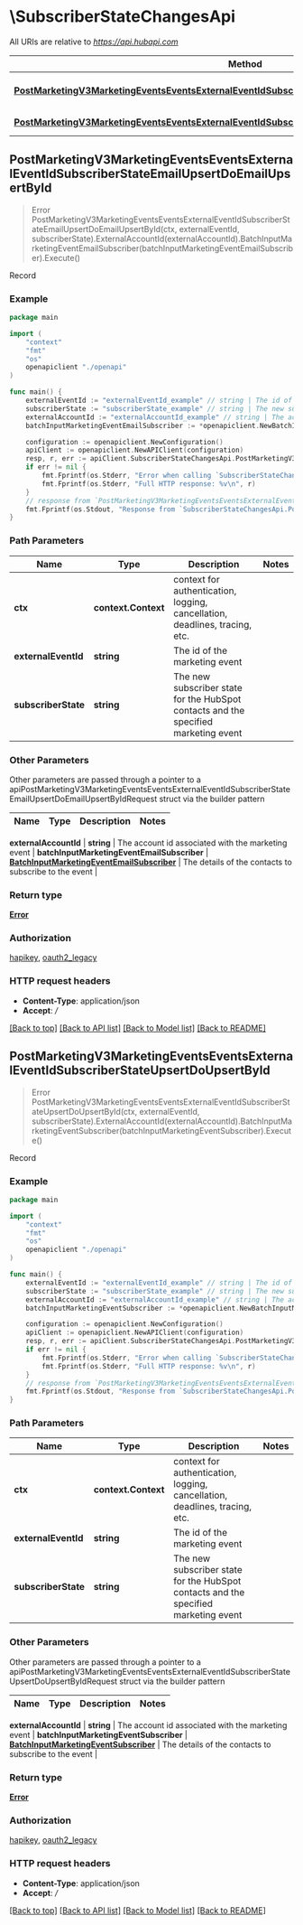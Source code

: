 # \SubscriberStateChangesApi

All URIs are relative to *https://api.hubapi.com*

Method | HTTP request | Description
------------- | ------------- | -------------
[**PostMarketingV3MarketingEventsEventsExternalEventIdSubscriberStateEmailUpsertDoEmailUpsertById**](SubscriberStateChangesApi.md#PostMarketingV3MarketingEventsEventsExternalEventIdSubscriberStateEmailUpsertDoEmailUpsertById) | **Post** /marketing/v3/marketing-events/events/{externalEventId}/{subscriberState}/email-upsert | Record
[**PostMarketingV3MarketingEventsEventsExternalEventIdSubscriberStateUpsertDoUpsertById**](SubscriberStateChangesApi.md#PostMarketingV3MarketingEventsEventsExternalEventIdSubscriberStateUpsertDoUpsertById) | **Post** /marketing/v3/marketing-events/events/{externalEventId}/{subscriberState}/upsert | Record



## PostMarketingV3MarketingEventsEventsExternalEventIdSubscriberStateEmailUpsertDoEmailUpsertById

> Error PostMarketingV3MarketingEventsEventsExternalEventIdSubscriberStateEmailUpsertDoEmailUpsertById(ctx, externalEventId, subscriberState).ExternalAccountId(externalAccountId).BatchInputMarketingEventEmailSubscriber(batchInputMarketingEventEmailSubscriber).Execute()

Record



### Example

```go
package main

import (
    "context"
    "fmt"
    "os"
    openapiclient "./openapi"
)

func main() {
    externalEventId := "externalEventId_example" // string | The id of the marketing event
    subscriberState := "subscriberState_example" // string | The new subscriber state for the HubSpot contacts and the specified marketing event
    externalAccountId := "externalAccountId_example" // string | The account id associated with the marketing event
    batchInputMarketingEventEmailSubscriber := *openapiclient.NewBatchInputMarketingEventEmailSubscriber([]openapiclient.MarketingEventEmailSubscriber{*openapiclient.NewMarketingEventEmailSubscriber(int64(123), "Email_example")}) // BatchInputMarketingEventEmailSubscriber | The details of the contacts to subscribe to the event

    configuration := openapiclient.NewConfiguration()
    apiClient := openapiclient.NewAPIClient(configuration)
    resp, r, err := apiClient.SubscriberStateChangesApi.PostMarketingV3MarketingEventsEventsExternalEventIdSubscriberStateEmailUpsertDoEmailUpsertById(context.Background(), externalEventId, subscriberState).ExternalAccountId(externalAccountId).BatchInputMarketingEventEmailSubscriber(batchInputMarketingEventEmailSubscriber).Execute()
    if err != nil {
        fmt.Fprintf(os.Stderr, "Error when calling `SubscriberStateChangesApi.PostMarketingV3MarketingEventsEventsExternalEventIdSubscriberStateEmailUpsertDoEmailUpsertById``: %v\n", err)
        fmt.Fprintf(os.Stderr, "Full HTTP response: %v\n", r)
    }
    // response from `PostMarketingV3MarketingEventsEventsExternalEventIdSubscriberStateEmailUpsertDoEmailUpsertById`: Error
    fmt.Fprintf(os.Stdout, "Response from `SubscriberStateChangesApi.PostMarketingV3MarketingEventsEventsExternalEventIdSubscriberStateEmailUpsertDoEmailUpsertById`: %v\n", resp)
}
```

### Path Parameters


Name | Type | Description  | Notes
------------- | ------------- | ------------- | -------------
**ctx** | **context.Context** | context for authentication, logging, cancellation, deadlines, tracing, etc.
**externalEventId** | **string** | The id of the marketing event | 
**subscriberState** | **string** | The new subscriber state for the HubSpot contacts and the specified marketing event | 

### Other Parameters

Other parameters are passed through a pointer to a apiPostMarketingV3MarketingEventsEventsExternalEventIdSubscriberStateEmailUpsertDoEmailUpsertByIdRequest struct via the builder pattern


Name | Type | Description  | Notes
------------- | ------------- | ------------- | -------------


 **externalAccountId** | **string** | The account id associated with the marketing event | 
 **batchInputMarketingEventEmailSubscriber** | [**BatchInputMarketingEventEmailSubscriber**](BatchInputMarketingEventEmailSubscriber.md) | The details of the contacts to subscribe to the event | 

### Return type

[**Error**](Error.md)

### Authorization

[hapikey](../README.md#hapikey), [oauth2_legacy](../README.md#oauth2_legacy)

### HTTP request headers

- **Content-Type**: application/json
- **Accept**: */*

[[Back to top]](#) [[Back to API list]](../README.md#documentation-for-api-endpoints)
[[Back to Model list]](../README.md#documentation-for-models)
[[Back to README]](../README.md)


## PostMarketingV3MarketingEventsEventsExternalEventIdSubscriberStateUpsertDoUpsertById

> Error PostMarketingV3MarketingEventsEventsExternalEventIdSubscriberStateUpsertDoUpsertById(ctx, externalEventId, subscriberState).ExternalAccountId(externalAccountId).BatchInputMarketingEventSubscriber(batchInputMarketingEventSubscriber).Execute()

Record



### Example

```go
package main

import (
    "context"
    "fmt"
    "os"
    openapiclient "./openapi"
)

func main() {
    externalEventId := "externalEventId_example" // string | The id of the marketing event
    subscriberState := "subscriberState_example" // string | The new subscriber state for the HubSpot contacts and the specified marketing event
    externalAccountId := "externalAccountId_example" // string | The account id associated with the marketing event
    batchInputMarketingEventSubscriber := *openapiclient.NewBatchInputMarketingEventSubscriber([]openapiclient.MarketingEventSubscriber{*openapiclient.NewMarketingEventSubscriber(int64(123))}) // BatchInputMarketingEventSubscriber | The details of the contacts to subscribe to the event

    configuration := openapiclient.NewConfiguration()
    apiClient := openapiclient.NewAPIClient(configuration)
    resp, r, err := apiClient.SubscriberStateChangesApi.PostMarketingV3MarketingEventsEventsExternalEventIdSubscriberStateUpsertDoUpsertById(context.Background(), externalEventId, subscriberState).ExternalAccountId(externalAccountId).BatchInputMarketingEventSubscriber(batchInputMarketingEventSubscriber).Execute()
    if err != nil {
        fmt.Fprintf(os.Stderr, "Error when calling `SubscriberStateChangesApi.PostMarketingV3MarketingEventsEventsExternalEventIdSubscriberStateUpsertDoUpsertById``: %v\n", err)
        fmt.Fprintf(os.Stderr, "Full HTTP response: %v\n", r)
    }
    // response from `PostMarketingV3MarketingEventsEventsExternalEventIdSubscriberStateUpsertDoUpsertById`: Error
    fmt.Fprintf(os.Stdout, "Response from `SubscriberStateChangesApi.PostMarketingV3MarketingEventsEventsExternalEventIdSubscriberStateUpsertDoUpsertById`: %v\n", resp)
}
```

### Path Parameters


Name | Type | Description  | Notes
------------- | ------------- | ------------- | -------------
**ctx** | **context.Context** | context for authentication, logging, cancellation, deadlines, tracing, etc.
**externalEventId** | **string** | The id of the marketing event | 
**subscriberState** | **string** | The new subscriber state for the HubSpot contacts and the specified marketing event | 

### Other Parameters

Other parameters are passed through a pointer to a apiPostMarketingV3MarketingEventsEventsExternalEventIdSubscriberStateUpsertDoUpsertByIdRequest struct via the builder pattern


Name | Type | Description  | Notes
------------- | ------------- | ------------- | -------------


 **externalAccountId** | **string** | The account id associated with the marketing event | 
 **batchInputMarketingEventSubscriber** | [**BatchInputMarketingEventSubscriber**](BatchInputMarketingEventSubscriber.md) | The details of the contacts to subscribe to the event | 

### Return type

[**Error**](Error.md)

### Authorization

[hapikey](../README.md#hapikey), [oauth2_legacy](../README.md#oauth2_legacy)

### HTTP request headers

- **Content-Type**: application/json
- **Accept**: */*

[[Back to top]](#) [[Back to API list]](../README.md#documentation-for-api-endpoints)
[[Back to Model list]](../README.md#documentation-for-models)
[[Back to README]](../README.md)

